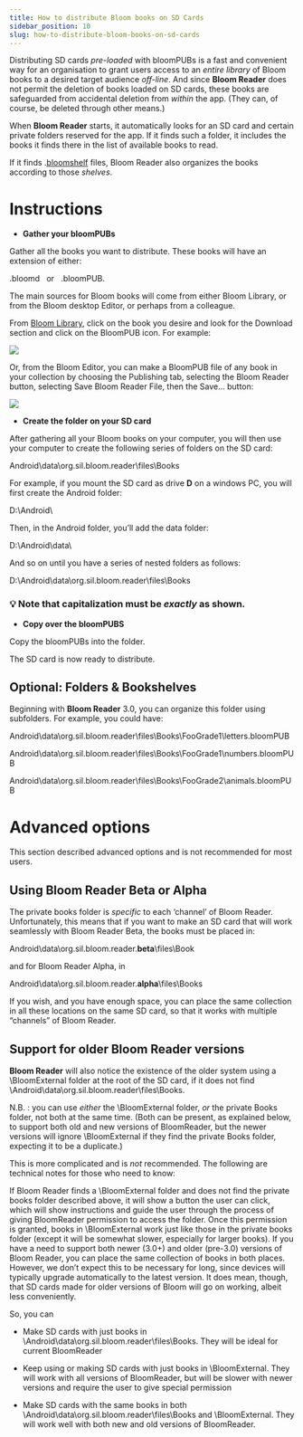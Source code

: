 ```yaml
---
title: How to distribute Bloom books on SD Cards
sidebar_position: 10
slug: how-to-distribute-bloom-books-on-sd-cards
---
```




Distributing SD cards _pre-loaded_ with bloomPUBs is a fast and convenient way for an organisation to grant users access to an _entire library_ of Bloom books to a desired target audience _off-line_. And since **Bloom Reader** does not permit the deletion of books loaded on SD cards, these books are safeguarded from accidental deletion from _within_ the app. (They can, of course, be deleted through other means.)

When **Bloom Reader** starts, it automatically looks for an SD card and certain private folders reserved for the app. If it finds such a folder, it includes the books it finds there in the list of available books to read.

If it finds .[bloomshelf](https://docs.google.com/document/u/0/d/1UUvwxJ32W2X5CRgq-TS-1HmPj7gCKH9Y9bxZKbmpdAI/edit) files, Bloom Reader also organizes the books according to those _shelves_.

# **Instructions**

- **Gather your bloomPUBs**

Gather all the books you want to distribute. These books will have an extension of either:

.bloomd   or   .bloomPUB.

The main sources for Bloom books will come from either Bloom Library, or from the Bloom desktop Editor, or perhaps from a colleague.

From [Bloom Library](https://bloomlibrary.org/read), click on the book you desire and look for the Download section and click on the BloomPUB icon. For example:

![](/notion_imgs/452718725.png)

Or, from the Bloom Editor, you can make a BloomPUB file of any book in your collection by choosing the Publishing tab, selecting the Bloom Reader button, selecting Save Bloom Reader File, then the Save… button:

![](/notion_imgs/1079617681.png)

- **Create the folder on your SD card**

After gathering all your Bloom books on your computer, you will then use your computer to create the following series of folders on the SD card:

Android\data\org.sil.bloom.reader\files\Books

For example, if you mount the SD card as drive **D** on a windows PC, you will first create the Android folder:

D:\Android\

Then, in the Android folder, you’ll add the data folder:

D:\Android\data\

And so on until you have a series of nested folders as follows:

D:\Android\data\org.sil.bloom.reader\files\Books

### 💡 Note that capitalization must be _exactly_ as shown.

- **Copy over the bloomPUBS**

Copy the bloomPUBs into the folder.

The SD card is now ready to distribute.

## **Optional: Folders & Bookshelves**

Beginning with **Bloom Reader** 3.0, you can organize this folder using subfolders. For example, you could have:

Android\data\org.sil.bloom.reader\files\Books\FooGrade1\letters.bloomPUB

Android\data\org.sil.bloom.reader\files\Books\FooGrade1\numbers.bloomPUB

Android\data\org.sil.bloom.reader\files\Books\FooGrade2\animals.bloomPUB

# **Advanced options**

This section described advanced options and is not recommended for most users.

## **Using Bloom Reader Beta or Alpha**

The private books folder is _specific_ to each ‘channel’ of Bloom Reader. Unfortunately, this means that if you want to make an SD card that will work seamlessly with Bloom Reader Beta, the books must be placed in:

Android\data\org.sil.bloom.reader.**beta**\files\Book

and for Bloom Reader Alpha, in

Android\data\org.sil.bloom.reader.**alpha**\files\Books

If you wish, and you have enough space, you can place the same collection in all these locations on the same SD card, so that it works with multiple “channels” of Bloom Reader.

## **Support for older Bloom Reader versions**

**Bloom Reader** will also notice the existence of the older system using a \BloomExternal folder at the root of the SD card, if it does not find \Android\data\org.sil.bloom.reader\files\Books.

N.B. : you can use _either_ the \BloomExternal folder, _or_ the private Books folder, not both at the same time. (Both can be present, as explained below, to support both old and new versions of BloomReader, but the newer versions will ignore \BloomExternal if they find the private Books folder, expecting it to be a duplicate.)

This is more complicated and is _not_ recommended. The following are technical notes for those who need to know:

If Bloom Reader finds a \BloomExternal folder and does not find the private books folder described above, it will show a button the user can click, which will show instructions and guide the user through the process of giving BloomReader permission to access the folder. Once this permission is granted, books in \BloomExternal work just like those in the private books folder (except it will be somewhat slower, especially for larger books). If you have a need to support both newer (3.0+) and older (pre-3.0) versions of Bloom Reader, you can place the same collection of books in both places. However, we don’t expect this to be necessary for long, since devices will typically upgrade automatically to the latest version. It does mean, though, that SD cards made for older versions of Bloom will go on working, albeit less conveniently.

So, you can

- Make SD cards with just books in \Android\data\org.sil.bloom.reader\files\Books. They will be ideal for current BloomReader

- Keep using or making SD cards with just books in \BloomExternal. They will work with all versions of BloomReader, but will be slower with newer versions and require the user to give special permission

- Make SD cards with the same books in both \Android\data\org.sil.bloom.reader\files\Books and \BloomExternal. They will work well with both new and old versions of BloomReader. 
